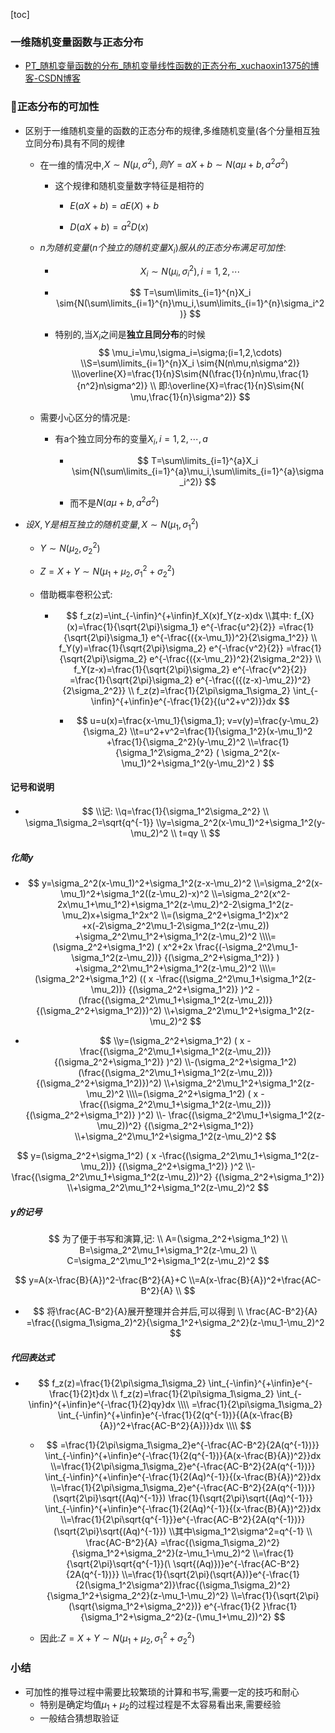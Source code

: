 [toc]

### 一维随机变量函数与正态分布

- [PT_随机变量函数的分布_随机变量线性函数的正态分布_xuchaoxin1375的博客-CSDN博客](https://blog.csdn.net/xuchaoxin1375/article/details/127641282)

### 🎈正态分布的可加性

- 区别于一维随机变量的函数的正态分布的规律,多维随机变量(各个分量相互独立同分布)具有不同的规律

  - 在一维的情况中,$X\sim{N(\mu,\sigma^2)},则Y=aX+b\sim{N(a\mu+b,a^2\sigma^2)}$

    - 这个规律和随机变量数字特征是相符的
      - $E(aX+b)=aE(X)+b$

      - $D(aX+b)=a^2D(x)$

  - $n为随机变量(n个独立的随机变量X_i)服从的正态分布满足可加性:$

    - $$
      X_i\sim{N(\mu_i,\sigma_i^2)},i=1,2,\cdots
      $$

    - $$
      T=\sum\limits_{i=1}^{n}X_i
      \sim{N(\sum\limits_{i=1}^{n}\mu_i,\sum\limits_{i=1}^{n}\sigma_i^2)}
      $$

    - 特别的,当$X_i$之间是**独立且同分布**的时候
      $$
      \mu_i=\mu,\sigma_i=\sigma;(i=1,2,\cdots)
      \\S=\sum\limits_{i=1}^{n}X_i
      \sim{N(n\mu,n\sigma^2)}
      \\\overline{X}=\frac{1}{n}S\sim{N(\frac{1}{n}n\mu,\frac{1}{n^2}n\sigma^2)}
      \\
      即:\overline{X}=\frac{1}{n}S\sim{N( \mu,\frac{1}{n}\sigma^2)}
      $$
      

  - 需要小心区分的情况是:

    - 有a个独立同分布的变量$X_i,i=1,2,\cdots,a$

      - $$
        T=\sum\limits_{i=1}^{a}X_i
        \sim{N(\sum\limits_{i=1}^{a}\mu_i,\sum\limits_{i=1}^{a}\sigma_i^2)}
        $$

      - 而不是$N(a\mu+b,a^2\sigma^2)$

- $设X,Y是相互独立的随机变量,X\sim{N(\mu_1,\sigma_1^2)}$

  - $Y\sim{N(\mu_2,\sigma_2^2)}$

  - $Z=X+Y\sim{N(\mu_1+\mu_2,\sigma_1^2+\sigma_2^2)}$

  - 借助概率卷积公式:

    - $$
      f_z(z)=\int_{-\infin}^{+\infin}f_X(x)f_Y(z-x)dx
      \\其中:
      f_{X}(x)=\frac{1}{\sqrt{2\pi}\sigma_1}
      e^{-\frac{u^2}{2}}
      =\frac{1}{\sqrt{2\pi}\sigma_1}
      e^{-\frac{({x-\mu_1})^2}{2\sigma_1^2}}
      \\
      f_Y(y)=\frac{1}{\sqrt{2\pi}\sigma_2}
      e^{-\frac{v^2}{2}}
      =\frac{1}{\sqrt{2\pi}\sigma_2}
      e^{-\frac{({x-\mu_2})^2}{2\sigma_2^2}}
      \\
      f_Y(z-x)=\frac{1}{\sqrt{2\pi}\sigma_2}
      e^{-\frac{v^2}{2}}
      =\frac{1}{\sqrt{2\pi}\sigma_2}
      e^{-\frac{({(z-x)-\mu_2})^2}{2\sigma_2^2}}
      \\
      f_z(z)=\frac{1}{2\pi\sigma_1\sigma_2}
      \int_{-\infin}^{+\infin}e^{-\frac{1}{2}{(u^2+v^2)}}dx
      $$

      

      - $$
        u=u(x)=\frac{x-\mu_1}{\sigma_1};
        v=v(y)=\frac{y-\mu_2}{\sigma_2}
        \\t=u^2+v^2=\frac{1}{\sigma_1^2}(x-\mu_1)^2
        +\frac{1}{\sigma_2^2}(y-\mu_2)^2
        \\=\frac{1}{\sigma_1^2\sigma_2^2}
        (
        \sigma_2^2(x-\mu_1)^2+\sigma_1^2(y-\mu_2)^2
        )
        $$

#### 记号和说明

- $$
  \\记:
  \\q=\frac{1}{\sigma_1^2\sigma_2^2}
  \\
  \sigma_1\sigma_2=\sqrt{q^{-1}}
  \\y=\sigma_2^2(x-\mu_1)^2+\sigma_1^2(y-\mu_2)^2
  \\
  t=qy
  \\
  $$

##### 化简y



- $$
  y=\sigma_2^2(x-\mu_1)^2+\sigma_1^2(z-x-\mu_2)^2
  \\=\sigma_2^2(x-\mu_1)^2+\sigma_1^2((z-\mu_2)-x)^2
  \\=\sigma_2^2(x^2-2x\mu_1+\mu_1^2)+\sigma_1^2(z-\mu_2)^2-2\sigma_1^2(z-\mu_2)x+\sigma_1^2x^2
  \\=(\sigma_2^2+\sigma_1^2)x^2
  +x(-2\sigma_2^2\mu_1-2\sigma_1^2(z-\mu_2))
  +\sigma_2^2\mu_1^2+\sigma_1^2(z-\mu_2)^2
  \\\\=(\sigma_2^2+\sigma_1^2)
  (
  x^2+2x
  \frac{(-\sigma_2^2\mu_1-\sigma_1^2(z-\mu_2))}
  {(\sigma_2^2+\sigma_1^2)}
  )
  +\sigma_2^2\mu_1^2+\sigma_1^2(z-\mu_2)^2
  \\\\=(\sigma_2^2+\sigma_1^2)
  ((
  x
  -\frac{(\sigma_2^2\mu_1+\sigma_1^2(z-\mu_2))}
  {(\sigma_2^2+\sigma_1^2)}
  )^2
  -(\frac{(\sigma_2^2\mu_1+\sigma_1^2(z-\mu_2))}
  {(\sigma_2^2+\sigma_1^2)})^2)
  \\+\sigma_2^2\mu_1^2+\sigma_1^2(z-\mu_2)^2
  $$

  

- $$
  \\y=(\sigma_2^2+\sigma_1^2)
  (
  x
  -\frac{(\sigma_2^2\mu_1+\sigma_1^2(z-\mu_2))}
  {(\sigma_2^2+\sigma_1^2)}
  )^2)
  \\-(\sigma_2^2+\sigma_1^2)(\frac{(\sigma_2^2\mu_1+\sigma_1^2(z-\mu_2))}
  {(\sigma_2^2+\sigma_1^2)})^2)
  \\+\sigma_2^2\mu_1^2+\sigma_1^2(z-\mu_2)^2
  \\\\=(\sigma_2^2+\sigma_1^2)
  (
  x
  -\frac{(\sigma_2^2\mu_1+\sigma_1^2(z-\mu_2))}
  {(\sigma_2^2+\sigma_1^2)}
  )^2)
  \\- \frac{(\sigma_2^2\mu_1+\sigma_1^2(z-\mu_2))^2}
  {(\sigma_2^2+\sigma_1^2)}
  \\+\sigma_2^2\mu_1^2+\sigma_1^2(z-\mu_2)^2
  $$

  

$$
y=(\sigma_2^2+\sigma_1^2)
(
x
-\frac{(\sigma_2^2\mu_1+\sigma_1^2(z-\mu_2))}
{(\sigma_2^2+\sigma_1^2)}
)^2
\\- \frac{(\sigma_2^2\mu_1+\sigma_1^2(z-\mu_2))^2}
{(\sigma_2^2+\sigma_1^2)}
\\+\sigma_2^2\mu_1^2+\sigma_1^2(z-\mu_2)^2
$$

##### y的记号

$$
为了便于书写和演算,记:
\\
A=(\sigma_2^2+\sigma_1^2)
\\
B=\sigma_2^2\mu_1+\sigma_1^2(z-\mu_2)
\\
C=\sigma_2^2\mu_1^2+\sigma_1^2(z-\mu_2)^2
$$


$$
y=A(x-\frac{B}{A})^2-\frac{B^2}{A}+C
\\=A(x-\frac{B}{A})^2+\frac{AC-B^2}{A}
\\
$$


- $$
  将\frac{AC-B^2}{A}展开整理并合并后,可以得到 
  \\
  \frac{AC-B^2}{A}
  =\frac{(\sigma_1\sigma_2)^2}{\sigma_1^2+\sigma_2^2}(z-\mu_1-\mu_2)^2
  $$

##### 代回表达式

- $$
  f_z(z)=\frac{1}{2\pi\sigma_1\sigma_2}
  \int_{-\infin}^{+\infin}e^{-\frac{1}{2}t}dx
  \\
  f_z(z)=\frac{1}{2\pi\sigma_1\sigma_2}
  \int_{-\infin}^{+\infin}e^{-\frac{1}{2}qy}dx
  \\\\
  =\frac{1}{2\pi\sigma_1\sigma_2}
  \int_{-\infin}^{+\infin}e^{-\frac{1}{2(q^{-1})}{(A(x-\frac{B}{A})^2+\frac{AC-B^2}{A})}}dx
  \\\\
  $$

  

  - $$
    =\frac{1}{2\pi\sigma_1\sigma_2}e^{-\frac{AC-B^2}{2A(q^{-1})}}
    \int_{-\infin}^{+\infin}e^{-\frac{1}{2(q^{-1})}{A(x-\frac{B}{A})^2}}dx
    \\=\frac{1}{2\pi\sigma_1\sigma_2}e^{-\frac{AC-B^2}{2A(q^{-1})}}
    \int_{-\infin}^{+\infin}e^{-\frac{1}{2(Aq)^{-1}}{(x-\frac{B}{A})^2}}dx
    \\=\frac{1}{2\pi\sigma_1\sigma_2}e^{-\frac{AC-B^2}{2A(q^{-1})}}
    (\sqrt{2\pi}\sqrt{(Aq)^{-1}})
    \frac{1}{\sqrt{2\pi}\sqrt{(Aq)^{-1}}}
    \int_{-\infin}^{+\infin}e^{-\frac{1}{2(Aq)^{-1}}{(x-\frac{B}{A})^2}}dx
    \\=\frac{1}{2\pi\sqrt{q^{-1}}}e^{-\frac{AC-B^2}{2A(q^{-1})}}
    (\sqrt{2\pi}\sqrt{(Aq)^{-1}})
    \\其中\sigma_1^2\sigma^2=q^{-1}
    \\ \frac{AC-B^2}{A}
    =\frac{(\sigma_1\sigma_2)^2}{\sigma_1^2+\sigma_2^2}(z-\mu_1-\mu_2)^2
    \\=\frac{1}{\sqrt{2\pi}\sqrt{q^{-1}}(\ \sqrt{(Aq)})}e^{-\frac{AC-B^2}{2A(q^{-1})}}
    \\=\frac{1}{\sqrt{2\pi}(\sqrt{A})}e^{-\frac{1}{2(\sigma_1^2\sigma^2)}\frac{(\sigma_1\sigma_2)^2}{\sigma_1^2+\sigma_2^2}(z-\mu_1-\mu_2)^2}
    \\=\frac{1}{\sqrt{2\pi}(\sqrt{\sigma_1^2+\sigma_2^2})}
    e^{-\frac{1}{2 }\frac{1}{\sigma_1^2+\sigma_2^2}(z-(\mu_1+\mu_2))^2}
    $$

    

  - 因此:$Z=X+Y\sim{N(\mu_1+\mu_2,\sigma_1^2+\sigma_2^2)}$

### 小结

- 可加性的推导过程中需要比较繁琐的计算和书写,需要一定的技巧和耐心
  - 特别是确定均值$\mu_1+\mu_2$的过程过程是不太容易看出来,需要经验
  - 一般结合猜想取验证









